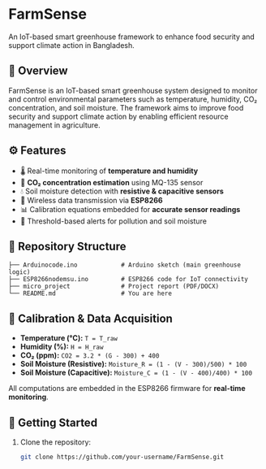 # FarmSense
An IoT-based smart greenhouse framework to enhance food security and support climate action in Bangladesh.

## 📌 Overview  
FarmSense is an IoT-based smart greenhouse system designed to monitor and control environmental parameters such as temperature, humidity, CO₂ concentration, and soil moisture. The framework aims to improve food security and support climate action by enabling efficient resource management in agriculture.  

## ⚙️ Features  
- 🌡️ Real-time monitoring of **temperature and humidity**  
- 💨 **CO₂ concentration estimation** using MQ-135 sensor  
- 💧 Soil moisture detection with **resistive & capacitive sensors**  
- 📡 Wireless data transmission via **ESP8266**  
- 📊 Calibration equations embedded for **accurate sensor readings**  
- 🔔 Threshold-based alerts for pollution and soil moisture  

## 📂 Repository Structure  
```
├── Arduinocode.ino            # Arduino sketch (main greenhouse logic)
├── ESP8266nodemsu.ino         # ESP8266 code for IoT connectivity
├── micro_project              # Project report (PDF/DOCX)
└── README.md                  # You are here
```
## 🧮 Calibration & Data Acquisition  
- **Temperature (°C):** `T = T_raw`  
- **Humidity (%):** `H = H_raw`  
- **CO₂ (ppm):** `CO2 = 3.2 * (G - 300) + 400`  
- **Soil Moisture (Resistive):** `Moisture_R = (1 - (V - 300)/500) * 100`  
- **Soil Moisture (Capacitive):** `Moisture_C = (1 - (V - 400)/400) * 100`  

All computations are embedded in the ESP8266 firmware for **real-time monitoring**.  

## 🚀 Getting Started  
1. Clone the repository:  
   ```bash
   git clone https://github.com/your-username/FarmSense.git
